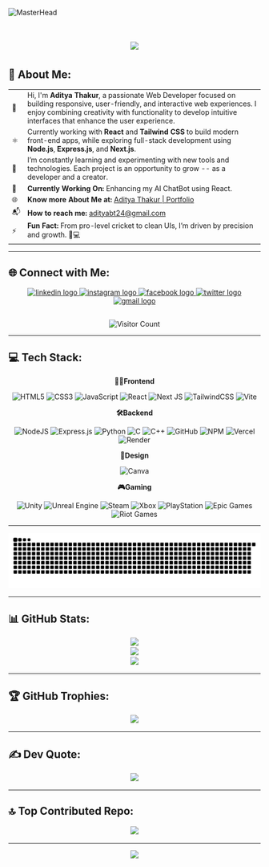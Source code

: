 ![MasterHead](https://i.redd.it/n8agw6z2smyb1.gif)
<h1 align="center">
  <img src="https://readme-typing-svg.herokuapp.com/?font=Righteous&size=35&center=true&vCenter=true&width=500&height=70&duration=5500&lines=Hi+There!+;+I'm+Aditya+Thakur!" />
</h1>

## 💫 About Me:

<table>
  <tr>
    <td>👋</td>
    <td>Hi, I'm <strong>Aditya Thakur</strong>, a passionate Web Developer focused on building responsive, user-friendly, and interactive web experiences. I enjoy combining creativity with functionality to develop intuitive interfaces that enhance the user experience.</td>
  </tr>
  <tr>
    <td>⚛️</td>
    <td>Currently working with <strong>React</strong> and <strong>Tailwind CSS</strong> to build modern front-end apps, while exploring full-stack development using <strong>Node.js</strong>, <strong>Express.js</strong>, and <strong>Next.js</strong>.</td>
  </tr>
  <tr>
    <td>🚀</td>
    <td>I’m constantly learning and experimenting with new tools and technologies. Each project is an opportunity to grow -- as a developer and a creator.</td>
  </tr>
  <tr>
    <td>🔧</td>
    <td><strong>Currently Working On:</strong> Enhancing my AI ChatBot using React.</td>
  </tr>
  <tr>
    <td>🌐</td>
    <td><strong>Know more About Me at:</strong> <a href="https://my-portfolio-git-main-adityabts-projects.vercel.app" target="_blank">Aditya Thakur | Portfolio</a></td>
  </tr>
  <tr>
    <td>📬</td>
    <td><strong>How to reach me:</strong> <a href="mailto:adityabt24@gmail.com">adityabt24@gmail.com</a></td>
  </tr>
  <tr>
    <td>⚡</td>
    <td><strong>Fun Fact:</strong> From pro-level cricket to clean UIs, I’m driven by precision and growth. 🏏💻</td>
  </tr>
</table>

---

## 🌐 Connect with Me:
<div align="center">
  <a href="https://www.linkedin.com/in/aditya-thakur-4086bb2a7/" target="_blank">
    <img src="https://raw.githubusercontent.com/maurodesouza/profile-readme-generator/master/src/assets/icons/social/linkedin/default.svg" width="52" height="40" alt="linkedin logo"  />
  </a>
  <a href="https://www.instagram.com/adxtya.thakxr/" target="_blank">
    <img src="https://raw.githubusercontent.com/maurodesouza/profile-readme-generator/master/src/assets/icons/social/instagram/default.svg" width="52" height="40" alt="instagram logo"  />
  </a>
  <a href="https://www.facebook.com/profile.php?id=100063610430752" target="_blank">
    <img src="https://raw.githubusercontent.com/maurodesouza/profile-readme-generator/master/src/assets/icons/social/facebook/default.svg" width="52" height="40" alt="facebook logo"  />
  </a>
  <a href="https://x.com/AdityaT1105" target="_blank">
    <img src="https://raw.githubusercontent.com/maurodesouza/profile-readme-generator/master/src/assets/icons/social/twitter/default.svg" width="52" height="40" alt="twitter logo"  />
  </a>
  <a href="mailto:adityabt24@gmail.com">
    <img src="https://raw.githubusercontent.com/maurodesouza/profile-readme-generator/master/src/assets/icons/social/gmail/default.svg" width="52" height="40" alt="gmail logo"  />
  </a>
</div>

## 
<p align="center">
  <img src="https://profile-counter.glitch.me/Adityabt/count.svg" alt="Visitor Count" />
</p>


---

## 💻 Tech Stack:
<div align="center">

**🧑‍💻Frontend** 

![HTML5](https://img.shields.io/badge/html5-%23E34F26.svg?style=for-the-badge&logo=html5&logoColor=white) 
![CSS3](https://img.shields.io/badge/css3-%231572B6.svg?style=for-the-badge&logo=css3&logoColor=white) 
![JavaScript](https://img.shields.io/badge/javascript-%23323330.svg?style=for-the-badge&logo=javascript&logoColor=%23F7DF1E) 
![React](https://img.shields.io/badge/react-%2320232a.svg?style=for-the-badge&logo=react&logoColor=%2361DAFB) 
![Next JS](https://img.shields.io/badge/Next-black?style=for-the-badge&logo=next.js&logoColor=white) 
![TailwindCSS](https://img.shields.io/badge/tailwindcss-%2338B2AC.svg?style=for-the-badge&logo=tailwind-css&logoColor=white) 
![Vite](https://img.shields.io/badge/vite-%23646CFF.svg?style=for-the-badge&logo=vite&logoColor=white)

**🛠️Backend**  

![NodeJS](https://img.shields.io/badge/node.js-6DA55F?style=for-the-badge&logo=node.js&logoColor=white) 
![Express.js](https://img.shields.io/badge/express.js-%23404d59.svg?style=for-the-badge&logo=express&logoColor=%2361DAFB) 
![Python](https://img.shields.io/badge/python-3670A0?style=for-the-badge&logo=python&logoColor=ffdd54) 
![C](https://img.shields.io/badge/c-%2300599C.svg?style=for-the-badge&logo=c&logoColor=white) 
![C++](https://img.shields.io/badge/c++-%2300599C.svg?style=for-the-badge&logo=c%2B%2B&logoColor=white) 
![GitHub](https://img.shields.io/badge/github-%23121011.svg?style=for-the-badge&logo=github&logoColor=white) 
![NPM](https://img.shields.io/badge/NPM-%23CB3837.svg?style=for-the-badge&logo=npm&logoColor=white) 
![Vercel](https://img.shields.io/badge/vercel-%23000000.svg?style=for-the-badge&logo=vercel&logoColor=white) 
![Render](https://img.shields.io/badge/Render-%46E3B7.svg?style=for-the-badge&logo=render&logoColor=white) 

**🎨Design**  

![Canva](https://img.shields.io/badge/Canva-%2300C4CC.svg?style=for-the-badge&logo=Canva&logoColor=white)

**🎮Gaming**  

![Unity](https://img.shields.io/badge/unity-%23000000.svg?style=for-the-badge&logo=unity&logoColor=white) 
![Unreal Engine](https://img.shields.io/badge/unrealengine-%23313131.svg?style=for-the-badge&logo=unrealengine&logoColor=white) 
![Steam](https://img.shields.io/badge/steam-%23000000.svg?style=for-the-badge&logo=steam&logoColor=white) 
![Xbox](https://img.shields.io/badge/xbox-%23107C10.svg?style=for-the-badge&logo=xbox&logoColor=white) 
![PlayStation](https://img.shields.io/badge/PSN-%230070D1.svg?style=for-the-badge&logo=Playstation&logoColor=white) 
![Epic Games](https://img.shields.io/badge/epicgames-%23313131.svg?style=for-the-badge&logo=epicgames&logoColor=white) 
![Riot Games](https://img.shields.io/badge/riotgames-D32936.svg?style=for-the-badge&logo=riotgames&logoColor=white)

</div>

---

<picture>
  <source media="(prefers-color-scheme: dark)" srcset="https://raw.githubusercontent.com/tobiasmeyhoefer/tobiasmeyhoefer/output/github-snake-dark.svg" />
  <source media="(prefers-color-scheme: light)" srcset="https://raw.githubusercontent.com/Adityabt/Adityabt/output/github-snake.svg" />
  <img alt="github-snake" src="https://raw.githubusercontent.com/Adityabt/Adityabt/output/github-snake.svg" />
</picture>

---

## 📊 GitHub Stats:
<div align="center">
  <img src="https://github-readme-stats.vercel.app/api?username=Adityabt&theme=aura&hide_border=false&include_all_commits=true&count_private=false" /><br/>
  <img src="https://nirzak-streak-stats.vercel.app/?user=Adityabt&theme=aura&hide_border=false" /><br/>
  <img src="https://github-readme-stats.vercel.app/api/top-langs/?username=Adityabt&theme=aura&hide_border=false&include_all_commits=true&count_private=false&layout=compact" />
</div>

---

## 🏆 GitHub Trophies:
<div align="center">
  <img src="https://github-profile-trophy.vercel.app/?username=Adityabt&theme=dark&no-frame=true&no-bg=false&margin-w=4" />
</div>

---

## ✍️ Dev Quote:
<div align="center">
  <img src="https://quotes-github-readme.vercel.app/api?type=horizontal&theme=dark" />
</div>

---

## 🔝 Top Contributed Repo:
<div align="center">
  <img src="https://github-contributor-stats.vercel.app/api?username=Adityabt&limit=5&theme=dark&combine_all_yearly_contributions=true" />
</div>

---

<div align="center">

[![](https://visitcount.itsvg.in/api?id=Adityabt&icon=0&color=0)](https://visitcount.itsvg.in)

</div>




